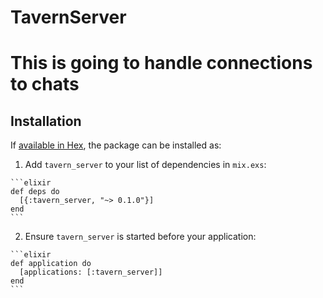 # TavernServer

# This is going to handle connections to chats

## Installation

If [available in Hex](https://hex.pm/docs/publish), the package can be installed as:

  1. Add `tavern_server` to your list of dependencies in `mix.exs`:

    ```elixir
    def deps do
      [{:tavern_server, "~> 0.1.0"}]
    end
    ```

  2. Ensure `tavern_server` is started before your application:

    ```elixir
    def application do
      [applications: [:tavern_server]]
    end
    ```

